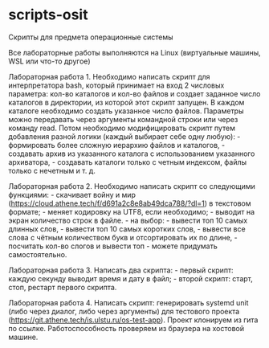 # scripts-osit
Скрипты для предмета операционные системы

Все лабораторные работы выполняются на Linux (виртуальные машины, WSL или что-то другое)

Лабораторная работа 1.
	Необходимо написать скрипт для интерпретатора bash, который принимает на вход 2 числовых параметра: кол-во каталогов и кол-во файлов и создает заданное число каталогов в директории, из которой этот скрипт запущен. В каждом каталоге необходимо создать указанное число файлов. Параметры можно передавать через аргументы командной строки или через команду read.
	Потом необходимо модифицировать скрипт путем добавления разной логики (каждый выбирает себе одну любую): 	- формировать более сложную иерархию файлов и каталогов, 
	- создавать архив из указанного каталога с использованием указанного архиватора, 
	- создавать каталоги только с четным индексом, файлы только с нечетным и т. д.
	
	
Лабораторная работа 2.
	Необходимо написать скрипт со следующими функциями: 
	- скачивает войну и мир (https://cloud.athene.tech/f/d691a2c8e8ab49dca788/?dl=1) в текстовом формате; 
	- меняет кодировку на UTF8, если необходимо; 
	- выводит на экран количество строк в файле. 
	- на выбор: 
		- вывести топ 10 самых длинных слов, 
		- вывести топ 10 самых коротких слов, 
		- вывести все слова с чётным количеством букв и отсортировать их по длине, 
		- посчитать кол-во слогов и вывести топ 
		- можете придумать самостоятельно.
	

Лабораторная работа 3.
	Написать два скрипта: 
		- первый скрипт: каждую секунду выводит время и дату в файл; 
		- второй скрипт: старт, стоп, рестарт первого скрипта.


Лабораторная работа 4.
	Написать скрипт: генерировать systemd unit (либо через диалог, либо через аргументы) для тестового проекта (https://git.athene.tech/is.ulstu.ru/os-test-app). Проект клонируем из гита по ссылке. Работоспособность проверяем из браузера на хостовой машине.
